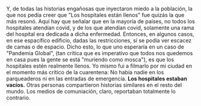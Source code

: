 
Y, de todas las historias engañosas que inyectaron miedo a la población, la que nos pedía creer que "Los hospitales están llenos" fue quizás la que más resonó. Aquí hay que señalar que en la mayoría de países, no todos los hospitales atendían covid, y de los que atendían covid, solamente una rama del hospital era dedicada a dicha enfermedad. Entonces, en algunos casos, en ese espacífico edificio, dadas las restricciones, sí se podía ver escacez de camas o de espacio. 
Dicho esto, lo que uno esperaría en un caso de "Pandemia Global", (tan crítica que es imperativo que todos nos quedemos en casa pues la gente se está "muriendo como mosca"), es que los hospitales estén realmente llenos. 
Yo mismo fui a filmarlo por mi ciudad en el momento más crítico de la cuarentena: No había nadie en los parqueaderos ni en las entradas de emergencia. **Los hospitales estaban vacíos.**
Otras personas compartieron historias similares en el resto del mundo. Los medios de comuniación, claro, reportaban totalmente lo contrario.